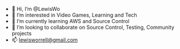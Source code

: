 - 👋 Hi, I’m @LewisWo
- 👀 I’m interested in Video Games, Learning and Tech
- 🌱 I’m currently learning AWS and Source Control
- 💞️ I’m looking to collaborate on Source Control, Testing, Community projects
- 📫 lewisworrell@gmail.com

<!---
LewisWo/LewisWo is a ✨ special ✨ repository because its `README.md` (this file) appears on your GitHub profile.
You can click the Preview link to take a look at your changes.
--->
